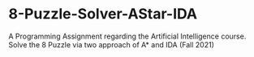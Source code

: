 # 8-Puzzle-Solver-AStar-IDA
A Programming Assignment regarding the Artificial Intelligence course. Solve the 8 Puzzle via two approach of A* and IDA (Fall 2021)
